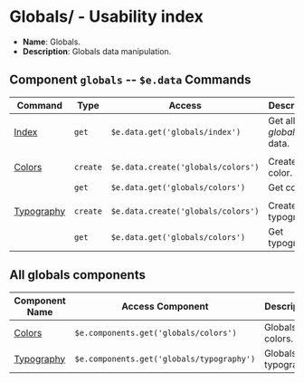 # Globals/ - Usability index
*  **Name**: Globals.
*  **Description**: Globals data manipulation.

## Component `globals` -- `$e.data` Commands
| Command                                                | Type     | Access                                  | Description         
|--------------------------------------------------------|----------|-----------------------------------------|--------------------
| [Index](commands/index/usability.md)                   | `get`    | `$e.data.get('globals/index')`          | Get all *globals* data. 
| |
| [Colors](#)                  | `create` | `$e.data.create('globals/colors')`      | Create color. 
|                                                        | `get`    | `$e.data.get('globals/colors')`         | Get colors. 
| |
| [Typography](#)              | `create` | `$e.data.create('globals/colors')`      | Create typography. 
|                                                        | `get`    | `$e.data.get('globals/colors')`         | Get typography. 

## All **globals** components
| Component Name                                       | Access Component                          | Description         
|------------------------------------------------------|-------------------------------------------|--------------------
| [Colors](colors/commands/usability.index.md)         | `$e.components.get('globals/colors')`     | Globals colors. 
| [Typography](typography/commands/usability.index.md) | `$e.components.get('globals/typography')` | Globals typography.
